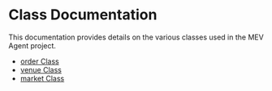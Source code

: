 # Class Documentation

This documentation provides details on the various classes used in the MEV Agent project.

- [order Class](order.md)
- [venue Class](venue.md)
- [market Class](market.md)


